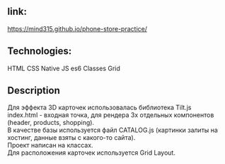 link:
------
https://mind315.github.io/phone-store-practice/

Technologies:
------
HTML CSS Native JS es6 Classes Grid

Description
------
Для эффекта 3D карточек использовалась библиотека Tilt.js <br>
index.html - входная точка, для рендера 3х отдельных компонентов (header, products, shopping). <br>
В качестве базы используется файл CATALOG.js (картинки залиты на хостинг, данные взяты с какого-то сайта).<br>
Проект написан на классах.<br>
Для расположения карточек используется Grid Layout.<br>
